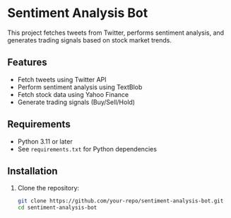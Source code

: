 # Sentiment Analysis Bot

This project fetches tweets from Twitter, performs sentiment analysis, and generates trading signals based on stock market trends.

## Features
- Fetch tweets using Twitter API
- Perform sentiment analysis using TextBlob
- Fetch stock data using Yahoo Finance
- Generate trading signals (Buy/Sell/Hold)

## Requirements
- Python 3.11 or later
- See `requirements.txt` for Python dependencies

## Installation
1. Clone the repository:
   ```bash
   git clone https://github.com/your-repo/sentiment-analysis-bot.git
   cd sentiment-analysis-bot
